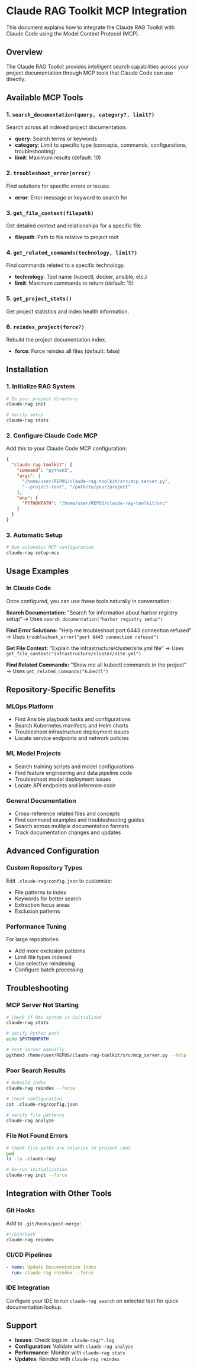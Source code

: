 # Claude RAG Toolkit MCP Integration

This document explains how to integrate the Claude RAG Toolkit with Claude Code using the Model Context Protocol (MCP).

## Overview

The Claude RAG Toolkit provides intelligent search capabilities across your project documentation through MCP tools that Claude Code can use directly.

## Available MCP Tools

### 1. `search_documentation(query, category?, limit?)`
Search across all indexed project documentation.
- **query**: Search terms or keywords
- **category**: Limit to specific type (concepts, commands, configurations, troubleshooting)
- **limit**: Maximum results (default: 10)

### 2. `troubleshoot_error(error)`
Find solutions for specific errors or issues.
- **error**: Error message or keyword to search for

### 3. `get_file_context(filepath)`
Get detailed context and relationships for a specific file.
- **filepath**: Path to file relative to project root

### 4. `get_related_commands(technology, limit?)`
Find commands related to a specific technology.
- **technology**: Tool name (kubectl, docker, ansible, etc.)
- **limit**: Maximum commands to return (default: 15)

### 5. `get_project_stats()`
Get project statistics and index health information.

### 6. `reindex_project(force?)`
Rebuild the project documentation index.
- **force**: Force reindex all files (default: false)

## Installation

### 1. Initialize RAG System
```bash
# In your project directory
claude-rag init

# Verify setup
claude-rag stats
```

### 2. Configure Claude Code MCP
Add this to your Claude Code MCP configuration:

```json
{
  "claude-rag-toolkit": {
    "command": "python3",
    "args": [
      "/home/user/REPOS/claude-rag-toolkit/src/mcp_server.py",
      "--project-root", "/path/to/your/project"
    ],
    "env": {
      "PYTHONPATH": "/home/user/REPOS/claude-rag-toolkit/src"
    }
  }
}
```

### 3. Automatic Setup
```bash
# Run automatic MCP configuration
claude-rag setup-mcp
```

## Usage Examples

### In Claude Code
Once configured, you can use these tools naturally in conversation:

**Search Documentation:**
"Search for information about harbor registry setup"
→ Uses `search_documentation("harbor registry setup")`

**Find Error Solutions:**
"Help me troubleshoot port 6443 connection refused"
→ Uses `troubleshoot_error("port 6443 connection refused")`

**Get File Context:**
"Explain the infrastructure/cluster/site.yml file"
→ Uses `get_file_context("infrastructure/cluster/site.yml")`

**Find Related Commands:**
"Show me all kubectl commands in the project"
→ Uses `get_related_commands("kubectl")`

## Repository-Specific Benefits

### MLOps Platform
- Find Ansible playbook tasks and configurations
- Search Kubernetes manifests and Helm charts  
- Troubleshoot infrastructure deployment issues
- Locate service endpoints and network policies

### ML Model Projects
- Search training scripts and model configurations
- Find feature engineering and data pipeline code
- Troubleshoot model deployment issues
- Locate API endpoints and inference code

### General Documentation
- Cross-reference related files and concepts
- Find command examples and troubleshooting guides
- Search across multiple documentation formats
- Track documentation changes and updates

## Advanced Configuration

### Custom Repository Types
Edit `.claude-rag/config.json` to customize:
- File patterns to index
- Keywords for better search
- Extraction focus areas
- Exclusion patterns

### Performance Tuning
For large repositories:
- Add more exclusion patterns
- Limit file types indexed
- Use selective reindexing
- Configure batch processing

## Troubleshooting

### MCP Server Not Starting
```bash
# Check if RAG system is initialized
claude-rag stats

# Verify Python path
echo $PYTHONPATH

# Test server manually
python3 /home/user/REPOS/claude-rag-toolkit/src/mcp_server.py --help
```

### Poor Search Results
```bash
# Rebuild index
claude-rag reindex --force

# Check configuration
cat .claude-rag/config.json

# Verify file patterns
claude-rag analyze
```

### File Not Found Errors
```bash
# Check file paths are relative to project root
pwd
ls -la .claude-rag/

# Re-run initialization
claude-rag init --force
```

## Integration with Other Tools

### Git Hooks
Add to `.git/hooks/post-merge`:
```bash
#!/bin/bash
claude-rag reindex
```

### CI/CD Pipelines
```yaml
- name: Update Documentation Index
  run: claude-rag reindex --force
```

### IDE Integration
Configure your IDE to run `claude-rag search` on selected text for quick documentation lookup.

## Support

- **Issues**: Check logs in `.claude-rag/*.log`
- **Configuration**: Validate with `claude-rag analyze`
- **Performance**: Monitor with `claude-rag stats`
- **Updates**: Reindex with `claude-rag reindex`
